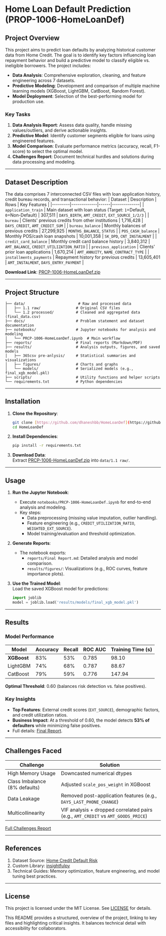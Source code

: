 
# Home Loan Default Prediction (PROP-1006-HomeLoanDef)

## Project Overview
This project aims to predict loan defaults by analyzing historical customer data from Home Credit. The goal is to identify key factors influencing loan repayment behavior and build a predictive model to classify eligible vs. ineligible borrowers. The project includes:
- **Data Analysis**: Comprehensive exploration, cleaning, and feature engineering across 7 datasets.
- **Predictive Modeling**: Development and comparison of multiple machine learning models (XGBoost, LightGBM, CatBoost, Random Forest).
- **Model Deployment**: Selection of the best-performing model for production use.

### Key Tasks
1. **Data Analysis Report**: Assess data quality, handle missing values/outliers, and derive actionable insights.
2. **Predictive Model**: Identify customer segments eligible for loans using engineered features.
3. **Model Comparison**: Evaluate performance metrics (accuracy, recall, F1-score) to select the optimal model.
4. **Challenges Report**: Document technical hurdles and solutions during data processing and modeling.

---

## Dataset Description
The data comprises 7 interconnected CSV files with loan application history, credit bureau records, and transactional behavior:
| Dataset | Description | Rows | Key Features |
|---------|-------------|------|--------------|
| `application_train` | Main dataset with loan status (Target: `1`=Default, `0`=Non-Default) | 307,511 | `DAYS_BIRTH`, `AMT_CREDIT`, `EXT_SOURCE_1/2/3` |
| `bureau` | Clients' previous credits from other institutions | 1,716,428 | `DAYS_CREDIT`, `AMT_CREDIT_SUM` |
| `bureau_balance` | Monthly balances of previous credits | 27,299,925 | `MONTHS_BALANCE`, `STATUS` |
| `POS_CASH_balance` | Monthly POS/cash loan snapshots | 10,001,358 | `SK_DPD`, `CNT_INSTALMENT` |
| `credit_card_balance` | Monthly credit card balance history | 3,840,312 | `AMT_BALANCE`, `CREDIT_UTILIZATION_RATIO` |
| `previous_application` | Clients' prior loan applications | 1,670,214 | `AMT_ANNUITY`, `NAME_CONTRACT_TYPE` |
| `installments_payments` | Repayment history for previous credits | 13,605,401 | `AMT_INSTALMENT`, `DAYS_ENTRY_PAYMENT` |

**Download Link**: [PRCP-1006-HomeLoanDef.zip](https://d3libtxj3aepc.cloudfront.net/projects/CDS-Capstone-Projects/PRCP-1006-HomeLoanDef.zip)

---

## Project Structure
```
├── data/                        # Raw and processed data
│   ├── 1.1 raw/                # Original CSV files
│   └── 1.2 processed/          # Cleaned and aggregated data (final_data.csv)
├── docs/                       # Problem statement and dataset documentation
├── notebooks/                  # Jupyter notebooks for analysis and modeling
│   └── PRCP-1006-HomeLoanDef.ipynb  # Main workflow
├── reports/                    # Final reports (Markdown/PDF)
├── results/                    # Analysis outputs, figures, and saved models
│   ├── 365csv pre-anlysis/     # Statistical summaries and visualizations
│   ├── figures/                # Charts and graphs
│   └── models/                 # Serialized models (e.g., final_xgb_model.pkl)
├── scripts/                    # Utility functions and helper scripts
└── requirements.txt            # Python dependencies
```

---

## Installation
1. **Clone the Repository**:
   ```bash
   git clone [https://github.com/dhaneshbb/HomeLoanDef](https://github.com/dhaneshbb/HomeLoanDef).git
   cd HomeLoanDef
   ```
2. **Install Dependencies**:
   ```bash
   pip install -r requirements.txt
   ```
3. **Download Data**:  
   Extract [PRCP-1006-HomeLoanDef.zip](https://d3libtxj3aepc.cloudfront.net/projects/CDS-Capstone-Projects/PRCP-1006-HomeLoanDef.zip) into `data/1.1 raw/`.

---

## Usage
1. **Run the Jupyter Notebook**:
   - Execute `notebooks/PRCP-1006-HomeLoanDef.ipynb` for end-to-end analysis and modeling.
   - Key steps:  
     - Data preprocessing (missing value imputation, outlier handling).  
     - Feature engineering (e.g., `CREDIT_UTILIZATION_RATIO`, `WEIGHTED_EXT_SOURCE`).  
     - Model training/evaluation and threshold optimization.  

2. **Generate Reports**:  
   - The notebook exports:
     - `reports/Final Report.md`: Detailed analysis and model comparison.  
     - `results/figures/`: Visualizations (e.g., ROC curves, feature importance plots).  

3. **Use the Trained Model**:  
   Load the saved XGBoost model for predictions:
   ```python
   import joblib
   model = joblib.load('results/models/final_xgb_model.pkl')
   ```

---

## Results
### Model Performance

| Model          | Accuracy | Recall | ROC AUC | Training Time (s) |
|----------------|----------|--------|---------|-------------------|
| **XGBoost**    | 83%      | 53%    | 0.785   | 98.10             |
| LightGBM       | 74%      | 68%    | 0.787   | 88.67             |
| CatBoost       | 79%      | 59%    | 0.776   | 147.94            |

**Optimal Threshold**: 0.60 (balances risk detection vs. false positives).

### Key Insights
- **Top Features**: External credit scores (`EXT_SOURCE`), demographic factors, and credit utilization ratios.  
- **Business Impact**: At a threshold of 0.60, the model detects **53% of defaulters** while minimizing false positives.  
- Full details: [Final Report](reports/Final%20Report.md).

---

## Challenges Faced

| Challenge               | Solution                          |
|-------------------------|-----------------------------------|
| High Memory Usage       | Downcasted numerical dtypes      |
| Class Imbalance (8% defaults) | Adjusted `scale_pos_weight` in XGBoost |
| Data Leakage            | Removed post-application features (e.g., `DAYS_LAST_PHONE_CHANGE`) |
| Multicollinearity       | VIF analysis + dropped correlated pairs (e.g., `AMT_CREDIT` vs `AMT_GOODS_PRICE`) |

[Full Challenges Report](reports/Final%20Report.md#challenges-faced-report)

---

## References
1. Dataset Source: [Home Credit Default Risk](https://www.kaggle.com/competitions/home-credit-default-risk/data)  
2. Custom Library: [insightfulpy](https://github.com/dhaneshbb/insightfulpy)  
3. Technical Guides: Memory optimization, feature engineering, and model tuning best practices.  

---

## License
This project is licensed under the MIT License. See [LICENSE](LICENSE) for details.


This README provides a structured, overview of the project, linking to key files and highlighting critical insights. It balances technical detail with accessibility for collaborators.
